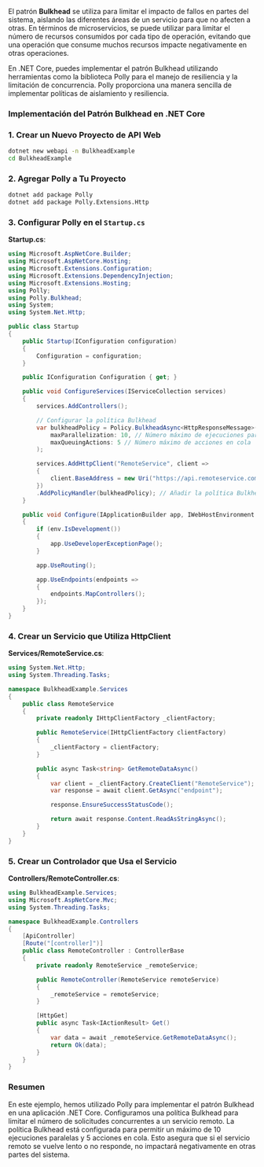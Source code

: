 El patrón **Bulkhead** se utiliza para limitar el impacto de fallos en partes del sistema, aislando las diferentes áreas de un servicio para que no afecten a otras. En términos de microservicios, se puede utilizar para limitar el número de recursos consumidos por cada tipo de operación, evitando que una operación que consume muchos recursos impacte negativamente en otras operaciones.

En .NET Core, puedes implementar el patrón Bulkhead utilizando herramientas como la biblioteca Polly para el manejo de resiliencia y la limitación de concurrencia. Polly proporciona una manera sencilla de implementar políticas de aislamiento y resiliencia.

### Implementación del Patrón Bulkhead en .NET Core

### 1. Crear un Nuevo Proyecto de API Web

```bash
dotnet new webapi -n BulkheadExample
cd BulkheadExample
```

### 2. Agregar Polly a Tu Proyecto

```bash
dotnet add package Polly
dotnet add package Polly.Extensions.Http
```

### 3. Configurar Polly en el `Startup.cs`

**Startup.cs**:

```csharp
using Microsoft.AspNetCore.Builder;
using Microsoft.AspNetCore.Hosting;
using Microsoft.Extensions.Configuration;
using Microsoft.Extensions.DependencyInjection;
using Microsoft.Extensions.Hosting;
using Polly;
using Polly.Bulkhead;
using System;
using System.Net.Http;

public class Startup
{
    public Startup(IConfiguration configuration)
    {
        Configuration = configuration;
    }

    public IConfiguration Configuration { get; }

    public void ConfigureServices(IServiceCollection services)
    {
        services.AddControllers();

        // Configurar la política Bulkhead
        var bulkheadPolicy = Policy.BulkheadAsync<HttpResponseMessage>(
            maxParallelization: 10, // Número máximo de ejecuciones paralelas
            maxQueuingActions: 5 // Número máximo de acciones en cola
        );

        services.AddHttpClient("RemoteService", client =>
        {
            client.BaseAddress = new Uri("https://api.remoteservice.com/");
        })
        .AddPolicyHandler(bulkheadPolicy); // Añadir la política Bulkhead
    }

    public void Configure(IApplicationBuilder app, IWebHostEnvironment env)
    {
        if (env.IsDevelopment())
        {
            app.UseDeveloperExceptionPage();
        }

        app.UseRouting();

        app.UseEndpoints(endpoints =>
        {
            endpoints.MapControllers();
        });
    }
}
```

### 4. Crear un Servicio que Utiliza HttpClient

**Services/RemoteService.cs**:

```csharp
using System.Net.Http;
using System.Threading.Tasks;

namespace BulkheadExample.Services
{
    public class RemoteService
    {
        private readonly IHttpClientFactory _clientFactory;

        public RemoteService(IHttpClientFactory clientFactory)
        {
            _clientFactory = clientFactory;
        }

        public async Task<string> GetRemoteDataAsync()
        {
            var client = _clientFactory.CreateClient("RemoteService");
            var response = await client.GetAsync("endpoint");

            response.EnsureSuccessStatusCode();

            return await response.Content.ReadAsStringAsync();
        }
    }
}
```

### 5. Crear un Controlador que Usa el Servicio

**Controllers/RemoteController.cs**:

```csharp
using BulkheadExample.Services;
using Microsoft.AspNetCore.Mvc;
using System.Threading.Tasks;

namespace BulkheadExample.Controllers
{
    [ApiController]
    [Route("[controller]")]
    public class RemoteController : ControllerBase
    {
        private readonly RemoteService _remoteService;

        public RemoteController(RemoteService remoteService)
        {
            _remoteService = remoteService;
        }

        [HttpGet]
        public async Task<IActionResult> Get()
        {
            var data = await _remoteService.GetRemoteDataAsync();
            return Ok(data);
        }
    }
}
```

### Resumen

En este ejemplo, hemos utilizado Polly para implementar el patrón Bulkhead en una aplicación .NET Core. Configuramos una política Bulkhead para limitar el número de solicitudes concurrentes a un servicio remoto. La política Bulkhead está configurada para permitir un máximo de 10 ejecuciones paralelas y 5 acciones en cola. Esto asegura que si el servicio remoto se vuelve lento o no responde, no impactará negativamente en otras partes del sistema.